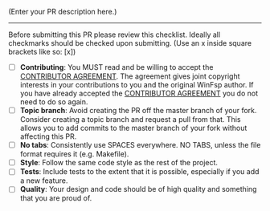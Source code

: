 (Enter your PR description here.)

----

Before submitting this PR please review this checklist. Ideally all checkmarks should be checked upon submitting. (Use an x inside square brackets like so: [x])

- [ ] **Contributing**: You MUST read and be willing to accept the [CONTRIBUTOR AGREEMENT](https://github.com/billziss-gh/winfsp/blob/master/Contributors.asciidoc). The agreement gives joint copyright interests in your contributions to you and the original WinFsp author. If you have already accepted the [CONTRIBUTOR AGREEMENT](https://github.com/billziss-gh/winfsp/blob/master/Contributors.asciidoc) you do not need to do so again.
- [ ] **Topic branch**: Avoid creating the PR off the master branch of your fork. Consider creating a topic branch and request a pull from that. This allows you to add commits to the master branch of your fork without affecting this PR.
- [ ] **No tabs**: Consistently use SPACES everywhere. NO TABS, unless the file format requires it (e.g. Makefile).
- [ ] **Style**: Follow the same code style as the rest of the project.
- [ ] **Tests**: Include tests to the extent that it is possible, especially if you add a new feature.
- [ ] **Quality**: Your design and code should be of high quality and something that you are proud of.
